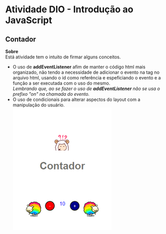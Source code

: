# Atividade DIO - Introdução ao JavaScript
## Contador
**Sobre**<br>
Está atividade tem o intuito de firmar alguns conceitos.
- O uso de **addEventListener** afim de manter o código html mais organizado, não tendo a necessidade de adicionar o evento na tag no arquivo html, usando o id como referência e espeficiando o evento e a função a ser executada com o uso do mesmo.<br> *Lembrando que, ao se fazer o uso de **addEventListener** não se usa o prefixo "on" na chamada do evento.*
- O uso de condicionais para alterar aspectos do layout com a manipulação do usuário.<br>
![img](img/img-contador.png)
